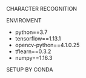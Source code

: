 CHARACTER RECOGNITION

ENVIROMENT
+ python==3.7
+ tensorflow==1.13.1
+ opencv-python==4.1.0.25
+ tflearn==0.3.2
+ numpy==1.16.3


SETUP BY CONDA

